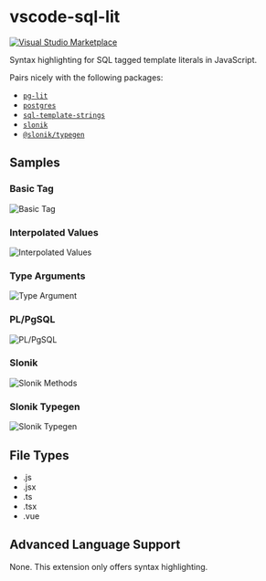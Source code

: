 # vscode-sql-lit

[![Visual Studio Marketplace](https://vsmarketplacebadge.apphb.com/version/thebearingedge.vscode-sql-lit.svg)](https://marketplace.visualstudio.com/items?itemName=thebearingedge.vscode-sql-lit)

Syntax highlighting for SQL tagged template literals in JavaScript.

Pairs nicely with the following packages:

- [`pg-lit`](https://www.npmjs.com/package/pg-lit)
- [`postgres`](https://www.npmjs.com/package/postgres)
- [`sql-template-strings`](https://www.npmjs.com/package/sql-template-strings)
- [`slonik`](https://www.npmjs.com/package/slonik)
- [`@slonik/typegen`](https://www.npmjs.com/package/@slonik/typegen)

## Samples

### Basic Tag

![Basic Tag](https://github.com/thebearingedge/vscode-sql-lit/raw/master/images/tagged.png)

### Interpolated Values

![Interpolated Values](https://github.com/thebearingedge/vscode-sql-lit/raw/master/images/interpolated.png)

### Type Arguments

![Type Argument](https://github.com/thebearingedge/vscode-sql-lit/raw/master/images/typed.png)

### PL/PgSQL

![PL/PgSQL](https://github.com/thebearingedge/vscode-sql-lit/raw/master/images/plpgsql.png)

### Slonik

![Slonik Methods](https://github.com/thebearingedge/vscode-sql-lit/raw/master/images/slonik.png)

### Slonik Typegen

![Slonik Typegen](https://github.com/thebearingedge/vscode-sql-lit/raw/master/images/slonik-typegen.png)

## File Types

- .js
- .jsx
- .ts
- .tsx
- .vue

## Advanced Language Support

None. This extension only offers syntax highlighting.
